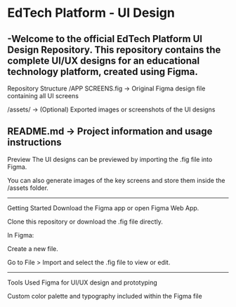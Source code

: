 # EdTech Platform - UI Design
-Welcome to the official EdTech Platform UI Design Repository. This repository contains the complete UI/UX designs for an educational technology platform, created using Figma.
---
Repository Structure
/APP SCREENS.fig → Original Figma design file containing all UI screens

/assets/ → (Optional) Exported images or screenshots of the UI designs

README.md → Project information and usage instructions
---
Preview
The UI designs can be previewed by importing the .fig file into Figma.

You can also generate images of the key screens and store them inside the /assets folder.

---
Getting Started
Download the Figma app or open Figma Web App.

Clone this repository or download the .fig file directly.

In Figma:

Create a new file.

Go to File > Import and select the .fig file to view or edit.

---
Tools Used
Figma for UI/UX design and prototyping

Custom color palette and typography included within the Figma file

